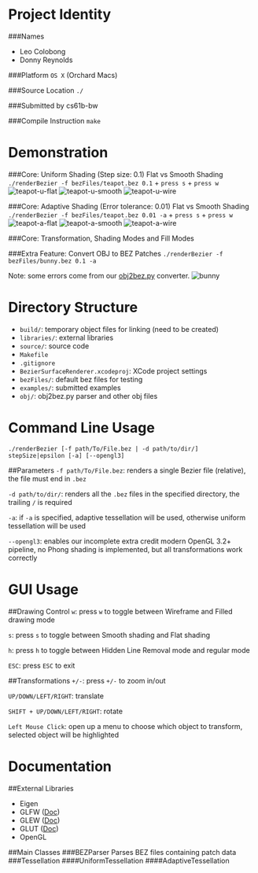 Project Identity
================
###Names
- Leo Colobong
- Donny Reynolds

###Platform
`OS X` (Orchard Macs)

###Source Location
`./`

###Submitted by
cs61b-bw

###Compile Instruction
`make`

Demonstration
====================

###Core: Uniform Shading (Step size: 0.1)
Flat vs Smooth Shading `./renderBezier -f bezFiles/teapot.bez 0.1` + `press s` + `press w`
![teapot-u-flat](/examples/teapot_u_flat.png)
![teapot-u-smooth](/examples/teapot_u_smooth.png)
![teapot-u-wire](/examples/teapot_u_wire.png)

###Core: Adaptive Shading (Error tolerance: 0.01)
Flat vs Smooth Shading `./renderBezier -f bezFiles/teapot.bez 0.01 -a` + `press s` + `press w`
![teapot-a-flat](/examples/teapot_a_flat.png)
![teapot-a-smooth](/examples/teapot_a_smooth.png)
![teapot-a-wire](/examples/teapot_a_wire.png)

###Core: Transformation, Shading Modes and Fill Modes

###Extra Feature: Convert OBJ to BEZ Patches
`./renderBezier -f bezFiles/bunny.bez 0.1 -a`

Note: some errors come from our [obj2bez.py](obj/obj2bez.py) converter.
![bunny](/examples/bunny.png)

###
Directory Structure
=====================
- `build/`: temporary object files for linking (need to be created)
- `libraries/`: external libraries
- `source/`: source code
- `Makefile`
- `.gitignore`
- `BezierSurfaceRenderer.xcodeproj`: XCode project settings
- `bezFiles/`: default bez files for testing
- `examples/`: submitted examples
- `obj/`: obj2bez.py parser and other obj files

Command Line Usage
=====================

`./renderBezier [-f path/To/File.bez | -d path/to/dir/] stepSize|epsilon [-a] [--opengl3]`

##Parameters
`-f path/To/File.bez`: renders a single Bezier file (relative), the file must end in `.bez`

`-d path/to/dir/`: renders all the `.bez` files in the specified directory, the trailing `/` is required

`-a`: if `-a` is specified, adaptive tessellation will be used, otherwise uniform tessellation will be used

`--opengl3`: enables our incomplete extra credit modern OpenGL 3.2+ pipeline, no Phong shading is implemented, but all transformations work correctly

GUI Usage
=====================

##Drawing Control
`w`: press `w` to toggle between Wireframe and Filled drawing mode

`s`: press `s` to toggle between Smooth shading and Flat shading

`h`: press `h` to toggle between Hidden Line Removal mode and regular mode

`ESC`: press `ESC` to exit

##Transformations
`+/-`: press `+/-` to zoom in/out

`UP/DOWN/LEFT/RIGHT`: translate

`SHIFT + UP/DOWN/LEFT/RIGHT`: rotate

`Left Mouse Click`: open up a menu to choose which object to transform, selected object will be highlighted

Documentation
=====================

##External Libraries
- Eigen
- GLFW ([Doc](http://www.glfw.org/docs/latest/pages.html))
- GLEW ([Doc](http://glew.sourceforge.net/install.html))
- GLUT ([Doc](http://www.opengl.org/resources/libraries/glut/))
- OpenGL

##Main Classes
###BEZParser
Parses BEZ files containing patch data
###Tessellation
####UniformTessellation
####AdaptiveTessellation
